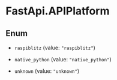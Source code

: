 # FastApi.APIPlatform

## Enum


* `raspiblitz` (value: `"raspiblitz"`)

* `native_python` (value: `"native_python"`)

* `unknown` (value: `"unknown"`)


